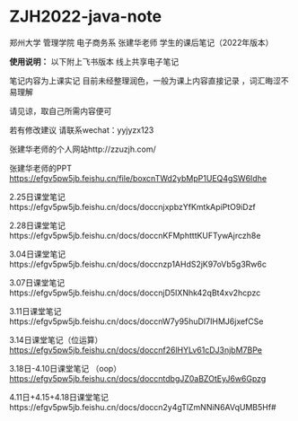 # ZJH2022-java-note
郑州大学 管理学院 电子商务系 张建华老师  学生的课后笔记（2022年版本）

**使用说明：**
以下附上飞书版本 线上共享电子笔记

笔记内容为上课实记 目前未经整理润色，一般为课上内容直接记录 ，词汇晦涩不易理解 

请见谅，取自己所需内容便可

若有修改建议 请联系wechat：yyjyzx123

张建华老师的个人网站http://zzuzjh.com/

张建华老师的PPT https://efgv5pw5jb.feishu.cn/file/boxcnTWd2ybMpP1UEQ4gSW6Idhe

2.25日课堂笔记https://efgv5pw5jb.feishu.cn/docs/doccnjxpbzYfKmtkApiPtO9iDzf

2.28日课堂笔记https://efgv5pw5jb.feishu.cn/docs/doccnKFMphtttKUFTywAjrczh8e

3.04日课堂笔记https://efgv5pw5jb.feishu.cn/docs/doccnzp1AHdS2jK97oVb5g3Rw6c

3.07日课堂笔记https://efgv5pw5jb.feishu.cn/docs/doccnjD5IXNhk42qBt4xv2hcpzc

3.11日课堂笔记https://efgv5pw5jb.feishu.cn/docs/doccnW7y95huDI7IHMJ6jxefCSe

3.14日课堂笔记（位运算）https://efgv5pw5jb.feishu.cn/docs/doccnf26lHYLv61cDJ3njbM7BPe

3.18日-4.10日课堂笔记 （oop）https://efgv5pw5jb.feishu.cn/docs/doccntdbgJZ0aBZOtEyJ6w6Gpzg

4.11日+4.15+4.18日课堂笔记https://efgv5pw5jb.feishu.cn/docs/doccn2y4gTlZmNNiN6AVqUMB5Hf#
